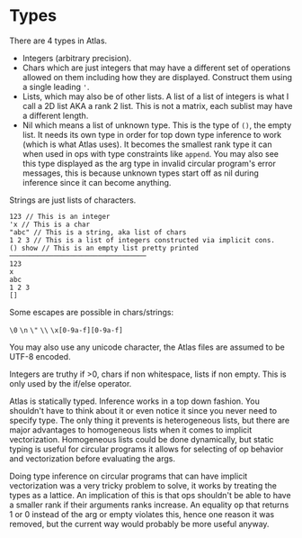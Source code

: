 # Types

There are 4 types in Atlas.
-   Integers (arbitrary precision).
-   Chars which are just integers that may have a different set of operations allowed on them including how they are displayed. Construct them using a single leading `'`.
-   Lists, which may also be of other lists. A list of a list of integers is what I call a 2D list AKA a rank 2 list. This is not a matrix, each sublist may have a different length.
-   Nil which means a list of unknown type. This is the type of `()`, the empty list. It needs its own type in order for top down type inference to work (which is what Atlas uses). It becomes the smallest rank type it can when used in ops with type constraints like `append`. You may also see this type displayed as the arg type in invalid circular program's error messages, this is because unknown types start off as nil during inference since it can become anything.

Strings are just lists of characters.

    123 // This is an integer
    'x // This is a char
    "abc" // This is a string, aka list of chars
    1 2 3 // This is a list of integers constructed via implicit cons.
    () show // This is an empty list pretty printed
    ──────────────────────────────────
    123
    x
    abc
    1 2 3
    []

Some escapes are possible in chars/strings:

`\0` `\n` `\"` `\\` `\x[0-9a-f][0-9a-f]`

You may also use any unicode character, the Atlas files are assumed to be UTF-8 encoded.

Integers are truthy if >0, chars if non whitespace, lists if non empty. This is only used by the if/else operator.

Atlas is statically typed. Inference works in a top down fashion. You shouldn't have to think about it or even notice it since you never need to specify type. The only thing it prevents is heterogeneous lists, but there are major advantages to homogeneous lists when it comes to implicit vectorization. Homogeneous lists could be done dynamically, but static typing is useful for circular programs it allows for selecting of op behavior and vectorization before evaluating the args.

Doing type inference on circular programs that can have implicit vectorization was a very tricky problem to solve, it works by treating the types as a lattice. An implication of this is that ops shouldn't be able to have a smaller rank if their arguments ranks increase. An equality op that returns 1 or 0 instead of the arg or empty violates this, hence one reason it was removed, but the current way would probably be more useful anyway.
